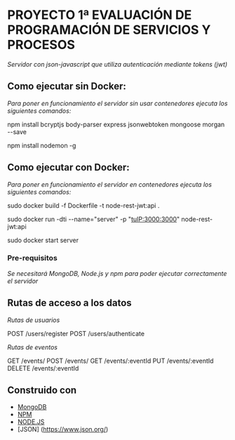 # PROYECTO 1ª EVALUACIÓN DE PROGRAMACIÓN DE SERVICIOS Y PROCESOS

_Servidor con json-javascript que utiliza autenticación mediante tokens (jwt)_

## Como ejecutar sin Docker:

_Para poner en funcionamiento el servidor sin usar contenedores ejecuta los siguientes comandos:_

npm install bcryptjs body-parser express jsonwebtoken mongoose morgan --save

npm install nodemon -g

## Como ejecutar con Docker:

_Para poner en funcionamiento el servidor en contenedores ejecuta los siguientes comandos:_

sudo docker build -f Dockerfile -t node-rest-jwt:api .

sudo docker run -dti --name="server" -p "<tuIP:3000:3000>" node-rest-jwt:api

sudo docker start server

### Pre-requisitos

_Se necesitará MongoDB, Node.js y npm para poder ejecutar correctamente el servidor_

## Rutas de acceso a los datos

_Rutas de usuarios_

POST    /users/register
POST    /users/authenticate

_Rutas de eventos_

GET     /events/
POST    /events/
GET     /events/:eventId
PUT     /events/:eventId
DELETE  /events/:eventId

## Construido con 

* [MongoDB](https://www.mongodb.com/es) 
* [NPM](https://www.npmjs.com/) 
* [NODE.JS](https://nodejs.org/es/) 
* [JSON] (https://www.json.org/)

